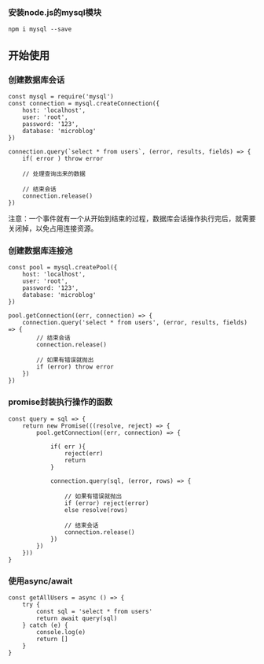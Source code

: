 ### 安装node.js的mysql模块

```
npm i mysql --save
```

## 开始使用

### 创建数据库会话

    const mysql = require('mysql')
    const connection = mysql.createConnection({
        host: 'localhost',
        user: 'root',
        password: '123',
        database: 'microblog'
    })

    connection.query(`select * from users`, (error, results, fields) => {
        if( error ) throw error

        // 处理查询出来的数据

        // 结束会话
        connection.release()
    })

注意：一个事件就有一个从开始到结束的过程，数据库会话操作执行完后，就需要关闭掉，以免占用连接资源。

###  创建数据库连接池

```
const pool = mysql.createPool({
    host: 'localhost',
    user: 'root',
    password: '123',
    database: 'microblog'
})

pool.getConnection((err, connection) => {
    connection.query('select * from users', (error, results, fields) => {
        // 结束会话
        connection.release()
        
        // 如果有错误就抛出
        if (error) throw error
    })
})
```

### promise封装执行操作的函数

```
const query = sql => {
    return new Promise(((resolve, reject) => {
        pool.getConnection((err, connection) => {

            if( err ){
                reject(err)
                return
            }

            connection.query(sql, (error, rows) => {

                // 如果有错误就抛出
                if (error) reject(error)
                else resolve(rows)

                // 结束会话
                connection.release()
            })
        })
    }))
}

```

### 使用async/await

```
const getAllUsers = async () => {
    try {
        const sql = 'select * from users'
        return await query(sql)
    } catch (e) {
        console.log(e)
        return []
    }
}
```



